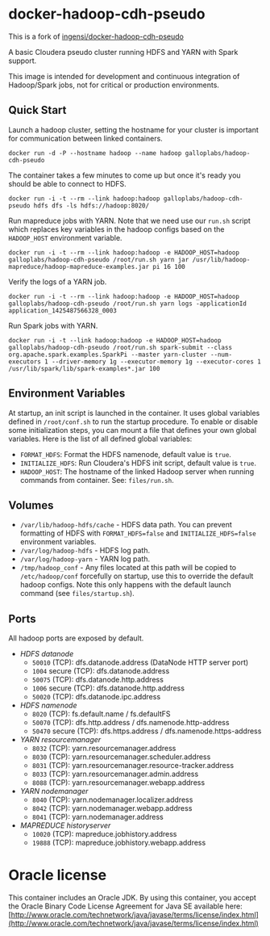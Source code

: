 # docker-hadoop-cdh-pseudo

This is a fork of [ingensi/docker-hadoop-cdh-pseudo](https://github.com/ingensi/docker-hadoop-cdh-pseudo)

A basic Cloudera pseudo cluster running HDFS and YARN with Spark support.

This image is intended for development and continuous integration of Hadoop/Spark jobs, not for critical or production environments.

## Quick Start

Launch a hadoop cluster, setting the hostname for your cluster is important for communication between linked containers.

`docker run -d -P --hostname hadoop --name hadoop galloplabs/hadoop-cdh-pseudo`

The container takes a few minutes to come up but once it's ready you should be able to connect to HDFS.

`docker run -i -t --rm --link hadoop:hadoop galloplabs/hadoop-cdh-pseudo hdfs dfs -ls hdfs://hadoop:8020/`

Run mapreduce jobs with YARN. Note that we need use our `run.sh` script which replaces key variables in the hadoop configs based on the `HADOOP_HOST` environment variable.

`docker run -i -t --rm --link hadoop:hadoop -e HADOOP_HOST=hadoop galloplabs/hadoop-cdh-pseudo /root/run.sh yarn jar /usr/lib/hadoop-mapreduce/hadoop-mapreduce-examples.jar pi 16 100`

Verify the logs of a YARN job.

`docker run -i -t --rm --link hadoop:hadoop -e HADOOP_HOST=hadoop galloplabs/hadoop-cdh-pseudo /root/run.sh yarn logs -applicationId application_1425487566328_0003`

Run Spark jobs with YARN.

`docker run -i -t --link hadoop:hadoop -e HADOOP_HOST=hadoop galloplabs/hadoop-cdh-pseudo /root/run.sh spark-submit --class org.apache.spark.examples.SparkPi --master yarn-cluster --num-executors 1 --driver-memory 1g --executor-memory 1g --executor-cores 1 /usr/lib/spark/lib/spark-examples*.jar 100`

## Environment Variables

At startup, an init script is launched in the container. It uses global variables defined in `/root/conf.sh` to run the startup procedure. To enable or disable some initialization steps, you can mount a file that defines your own global variables. Here is the list of all defined global variables:

* `FORMAT_HDFS`: Format the HDFS namenode, default value is `true`.
* `INITIALIZE_HDFS`: Run Cloudera's HDFS init script, default value is `true`.
* `HADOOP_HOST`: The hostname of the linked Hadoop server when running commands from container. See: `files/run.sh`.

## Volumes

* `/var/lib/hadoop-hdfs/cache` - HDFS data path. You can prevent formatting of HDFS with `FORMAT_HDFS=false` and `INITIALIZE_HDFS=false` environment variables.
* `/var/log/hadoop-hdfs` - HDFS log path.
* `/var/log/hadoop-yarn` - YARN log path.
* `/tmp/hadoop_conf` - Any files located at this path will be copied to `/etc/hadoop/conf` forcefully on startup, use this to override the default hadoop configs. Note this only happens with the default launch command (see `files/startup.sh`).

## Ports

All hadoop ports are exposed by default.

* *HDFS datanode*
  * `50010` (TCP): dfs.datanode.address (DataNode HTTP server port)
  * `1004` secure (TCP): dfs.datanode.address
  * `50075` (TCP): dfs.datanode.http.address
  * `1006` secure (TCP): dfs.datanode.http.address
  * `50020` (TCP): dfs.datanode.ipc.address
* *HDFS namenode*
  * `8020` (TCP): fs.default.name / fs.defaultFS
  * `50070` (TCP): dfs.http.address / dfs.namenode.http-address
  * `50470` secure (TCP): dfs.https.address / dfs.namenode.https-address
* *YARN resourcemanager*
  * `8032` (TCP): yarn.resourcemanager.address
  * `8030` (TCP): yarn.resourcemanager.scheduler.address
  * `8031` (TCP): yarn.resourcemanager.resource-tracker.address
  * `8033` (TCP): yarn.resourcemanager.admin.address
  * `8088` (TCP): yarn.resourcemanager.webapp.address
* *YARN nodemanager*
  * `8040` (TCP): yarn.nodemanager.localizer.address
  * `8042` (TCP): yarn.nodemanager.webapp.address
  * `8041` (TCP): yarn.nodemanager.address
* *MAPREDUCE historyserver*
  * `10020` (TCP): mapreduce.jobhistory.address
  * `19888` (TCP): mapreduce.jobhistory.webapp.address


# Oracle license

This container includes an Oracle JDK. By using this container, you accept the Oracle Binary Code License Agreement for Java SE available here: [http://www.oracle.com/technetwork/java/javase/terms/license/index.html](http://www.oracle.com/technetwork/java/javase/terms/license/index.html)
